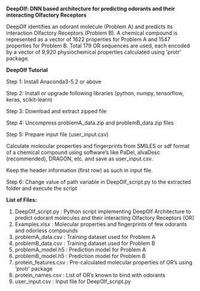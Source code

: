 **DeepOlf: DNN based architecture for predicting odorants and their interacting Olfactory Receptors**

DeepOlf identifies an odorant molecule (Problem A) and predicts its interaction Olfactory Receptors (Problem B). A chemical compound is represented as a vector of 1622 properties for Problem A and 1547 properties for Problem B. Total 179 OR sequences are used, each encoded by a vector of 9,920 physiochemical properties calculated using 'protr' package.

**DeepOlf Tutorial**

Step 1: Install Anaconda3-5.2 or above

Step 2: Install or upgrade following libraries (python, numpy, tensorflow, keras, scikit-learn)

Step 3: Download and extract zipped file

Step 4: Uncompress problemA_data.zip and problemB_data.zip files

Step 5: Prepare input file (user_input.csv)

Calculate molecular properties and fingerprints from SMILES or sdf format of a chemical compound using software’s like PaDel, alvaDesc (recommended), DRAGON, etc. and save as user_input.csv. 

Keep the header information (first row) as such in input file.

Step 6: Change value of path variable in DeepOlf_script.py to the extracted folder and execute the script


**List of Files:**
1.	DeepOlf_script.py : Python script implementing DeepOlf Architecture to predict odorant molecules and their interacting Olfactory Receptors (OR)
2.	Examples.xlsx : Molecular properties and fingerprints of few odorants and odorless compounds
3.	problemA_data.csv : Training dataset used for Problem A 
4.	problemB_data.csv : Training dataset used for Problem B
5.	problemA_model.h5 : Prediction model for Problem A
6.	problemB_model.h5 : Prediction model for Problem B
7.	protein_features.csv : Pre-calculated molecular properties of OR’s using ‘protr’ package
8.	protein_names.csv : List of OR’s known to bind with odorants
9.	user_input.csv : Input file for DeepOlf_script.py
